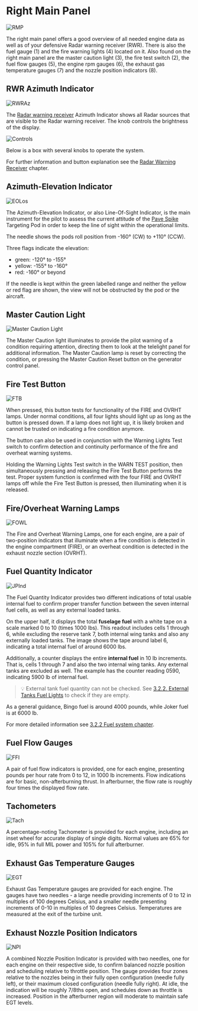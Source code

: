 # Right Main Panel

![RMP](../../img/pilot_right_main_panel_overview.jpg)

The right main panel offers a good overview of all needed engine data as well as of your defensive
Radar warning receiver (RWR). There is also the fuel gauge (<num>1</num>) and the fire warning
lights (<num>4</num>)
located on it. Also found on the right main panel are the master caution light (<num>3</num>), the
fire test
switch (<num>2</num>), the fuel flow gauges (<num>5</num>), the engine rpm gauges (<num>6</num>),
the exhaust gas temperature
gauges (<num>7</num>) and the nozzle position indicators (<num>8</num>).

## RWR Azimuth Indicator

![RWRAz](../../img/pilot_rwr_indicator.jpg)

The [Radar warning receiver](../../systems/defensive_systems/radar_warning_receiver.md) Azimuth
Indicator shows all Radar sources that are visible to the Radar warning receiver.
The knob controls the brightness of the display.

![Controls](../../img/pilot_rwr_control_panel.jpg)

Below is a box with several knobs to operate the system.

For further information and button explanation see the
[Radar Warning Receiver](../../systems/defensive_systems/radar_warning_receiver.md) chapter.

## Azimuth-Elevation Indicator

![EOLos](../../img/pilot_los_indicator.jpg)

The Azimuth-Elevation Indicator, or also Line-Of-Sight Indicator, is the main
instrument for the pilot to assess the current attitude of
the [Pave Spike](../../systems/weapon_systems/pave_spike/overview.md)
Targeting Pod in order to keep the line of sight within the operational limits.

The needle shows the pods roll position from -160° (CW) to +110° (CCW).

Three flags indicate the elevation:

- green: -120° to -155°
- yellow: -155° to -160°
- red: -160° or beyond

If the needle is kept within the green labelled range and neither the yellow or
red flag are shown, the view will not be obstructed by the pod or the aircraft.

## Master Caution Light

![Master Caution Light](../../img/pilot_master_caution_light.jpg)

The Master Caution light illuminates to provide the pilot warning of a condition
requiring attention, directing them to look at the telelight panel for
additional information. The Master Caution lamp is reset by correcting the
condition, or pressing the Master Caution Reset button on the generator control
panel.

## Fire Test Button

![FTB](../../img/pilot_fire_reset.jpg)

When pressed, this button tests for functionality of the FIRE and OVRHT lamps.
Under normal conditions, all four lights should light up as long as the button
is pressed down. If a lamp does not light up, it is likely broken and cannot be
trusted on indicating a fire condition anymore.

The button can also be used in conjunction with the Warning Lights Test switch
to confirm detection and continuity performance of the fire and overheat warning
systems.

Holding the Warning Lights Test switch in the WARN TEST position, then
simultaneously pressing and releasing the Fire Test Button performs the test.
Proper system function is confirmed with the four FIRE and OVRHT lamps off while
the Fire Test Button is pressed, then illuminating when it is released.

## Fire/Overheat Warning Lamps

![FOWL](../../img/pilot_fire_overheat.jpg)

The Fire and Overheat Warning Lamps, one for each engine, are a pair of
two-position indicators that illuminate when a fire condition is detected in the
engine compartment (FIRE), or an overheat condition is detected in the exhaust
nozzle section (OVRHT).

## Fuel Quantity Indicator

![JPInd](../../img/pilot_fuel_indicator.jpg)

The Fuel Quantity Indicator provides two different indications of total usable
internal fuel to confirm proper transfer function between the seven internal
fuel cells, as well as any external loaded tanks.

On the upper half, it displays the total **fuselage fuel** with a white tape
on a scale marked 0 to 10 (times 1000 lbs). This readout includes cells 1 through 6,
while excluding the reserve tank 7, both internal wing tanks and
also any externally loaded tanks. The image shows the tape around label 6, indicating
a total internal fuel of around 6000 lbs.

Additionally, a counter displays the entire **internal fuel** in 10 lb increments.
That is, cells 1 through 7 and also the two internal wing tanks.
Any external tanks are excluded as well.
The example has the counter reading 0590, indicating 5900 lb of internal fuel.

> 💡 External tank fuel quantity can not be checked. See
> [3.2.2. External Tanks Fuel Lights](../../systems/engines_and_fuel_systems/fuel_system.md#external-tanks-fuel-lights)
> to check if they are empty.

As a general guidance, Bingo fuel is around 4000 pounds, while Joker fuel is at 6000 lb.

For more detailed information see
[3.2.2 Fuel system chapter](../../systems/engines_and_fuel_systems/fuel_system.md).

## Fuel Flow Gauges

![FFI](../../img/pilot_fuel_flow.jpg)

A pair of fuel flow indicators is provided, one for each engine, presenting
pounds per hour rate from 0 to 12, in 1000 lb increments. Flow indications are
for basic, non-afterburning thrust. In afterburner, the flow rate is roughly
four times the displayed flow rate.

## Tachometers

![Tach](../../img/pilot_rpm.jpg)

A percentage-noting Tachometer is provided for each engine, including an inset
wheel for accurate display of single digits. Normal values are 65% for idle, 95% in full MIL power
and 105% for full afterburner.

## Exhaust Gas Temperature Gauges

![EGT](../../img/pilot_egt.jpg)

Exhaust Gas Temperature gauges are provided for each engine. The gauges have two
needles - a large needle providing increments of 0 to 12 in multiples of 100
degrees Celsius, and a smaller needle presenting increments of 0-10 in
multiples of 10 degrees Celsius. Temperatures are measured at the exit of the
turbine unit.

## Exhaust Nozzle Position Indicators

![NPI](../../img/pilot_nozzle_position.jpg)

A combined Nozzle Position Indicator is provided with two needles, one for each
engine on their respective side, to confirm balanced nozzle position and
scheduling relative to throttle position. The gauge provides four zones relative
to the nozzles being in their fully open configuration (needle fully left), or their maximum closed
configuration (needle fully right). At idle, the indication will be roughly 7/8ths
open, and schedules down as throttle is increased. Position in the afterburner
region will moderate to maintain safe EGT levels.
